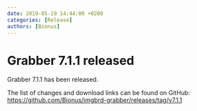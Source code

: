 ```yaml
---
date: 2019-05-19 14:44:00 +0200
categories: [Release]
authors: [Bionus]
---
```



# Grabber 7.1.1 released

Grabber 7.1.1 has been released.

The list of changes and download links can be found on GitHub:  
<https://github.com/Bionus/imgbrd-grabber/releases/tag/v7.1.1>